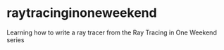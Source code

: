 # raytracinginoneweekend
Learning how to write a ray tracer from the Ray Tracing in One Weekend series
